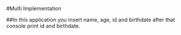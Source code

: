 ﻿#Multi Implementation

##In this application you insert name, age, id and birthdate after that console print id and birthdate.